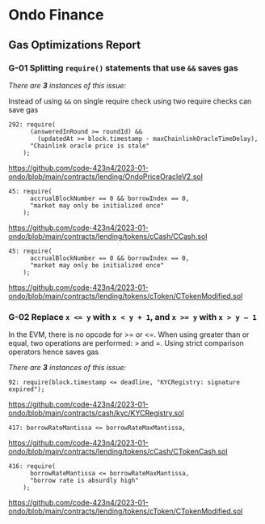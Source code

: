 # Ondo Finance

## Gas Optimizations Report

### G-01 Splitting `require()` statements that use `&&` saves gas

_There are **3** instances of this issue:_

Instead of using `&&` on single require check using two require checks can save gas

```solidity
292: require(
      (answeredInRound >= roundId) &&
        (updatedAt >= block.timestamp - maxChainlinkOracleTimeDelay),
      "Chainlink oracle price is stale"
    );
```

https://github.com/code-423n4/2023-01-ondo/blob/main/contracts/lending/OndoPriceOracleV2.sol

```solidity
45: require(
      accrualBlockNumber == 0 && borrowIndex == 0,
      "market may only be initialized once"
    );
```

https://github.com/code-423n4/2023-01-ondo/blob/main/contracts/lending/tokens/cCash/CCash.sol

```solidity
45: require(
      accrualBlockNumber == 0 && borrowIndex == 0,
      "market may only be initialized once"
    );
```

https://github.com/code-423n4/2023-01-ondo/blob/main/contracts/lending/tokens/cToken/CTokenModified.sol

### G-02 Replace `x <= y` with `x < y + 1`, and `x >= y` with `x > y – 1`

In the EVM, there is no opcode for >= or <=. When using greater than or equal, two operations are performed: > and =. Using strict comparison operators hence saves gas

_There are **3** instances of this issue:_

```solidity
92: require(block.timestamp <= deadline, "KYCRegistry: signature expired");
```

https://github.com/code-423n4/2023-01-ondo/blob/main/contracts/cash/kyc/KYCRegistry.sol

```solidity
417: borrowRateMantissa <= borrowRateMaxMantissa,
```

https://github.com/code-423n4/2023-01-ondo/blob/main/contracts/lending/tokens/cCash/CTokenCash.sol

```solidity
416: require(
      borrowRateMantissa <= borrowRateMaxMantissa,
      "borrow rate is absurdly high"
    );
```

https://github.com/code-423n4/2023-01-ondo/blob/main/contracts/lending/tokens/cToken/CTokenModified.sol

